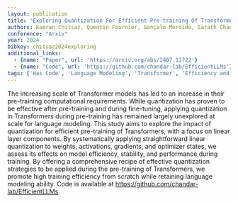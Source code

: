 ```yaml
---
layout: publication
title: 'Exploring Quantization For Efficient Pre-training Of Transformer Language Models'
authors: Kamran Chitsaz, Quentin Fournier, Gonçalo Mordido, Sarath Chandar
conference: "Arxiv"
year: 2024
bibkey: chitsaz2024exploring
additional_links:
  - {name: "Paper", url: 'https://arxiv.org/abs/2407.11722'}
  - {name: "Code", url: 'https://github.com/chandar-lab/EfficientLLMs'}
tags: ['Has Code', 'Language Modeling', 'Transformer', 'Efficiency and Optimization', 'Training Techniques', 'Model Architecture', 'Quantization', 'Fine-Tuning', 'Pre-Training', 'Pretraining Methods']
---
```

The increasing scale of Transformer models has led to an increase in their
pre-training computational requirements. While quantization has proven to be
effective after pre-training and during fine-tuning, applying quantization in
Transformers during pre-training has remained largely unexplored at scale for
language modeling. This study aims to explore the impact of quantization for
efficient pre-training of Transformers, with a focus on linear layer
components. By systematically applying straightforward linear quantization to
weights, activations, gradients, and optimizer states, we assess its effects on
model efficiency, stability, and performance during training. By offering a
comprehensive recipe of effective quantization strategies to be applied during
the pre-training of Transformers, we promote high training efficiency from
scratch while retaining language modeling ability. Code is available at
https://github.com/chandar-lab/EfficientLLMs.
